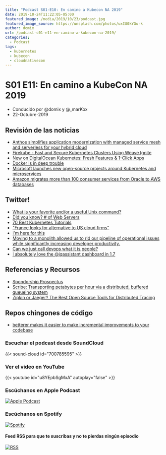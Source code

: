 ```yaml
---
title: "Podcast S01-E10: En camino a Kubecon NA 2019"
date: 2019-10-24T11:22:05-05:00
featured_image: /media/2019/10/23/podcast.jpg
featured_image_source: https://unsplash.com/photos/uxIU0kYGu-k
author: domix
url: /podcast-s01-e11-en-camino-a-kubecon-na-2019/
categories:
  - Podcast
tags:
  - kubernetes
  - kubecon
  - cloudnativecon
---
```


# S01 E11: En camino a KubeCon NA 2019

- Conducido por @domix y @_marKox
- 22-Octubre-2019

## Revisión de las noticias

* [Anthos simplifies application modernization with managed service mesh and serverless for your hybrid cloud](https://cloud.google.com/blog/topics/hybrid-cloud/anthos-simplifies-application-modernization-with-managed-service-mesh-and-serverless-for-your-hybrid-cloud)
* [Firekube - Fast and Secure Kubernetes Clusters Using Weave Ignite](https://www.weave.works/blog/firekube-fast-and-secure-kubernetes-clusters-using-weave-ignite)
* [New on DigitalOcean Kubernetes: Fresh Features & 1-Click Apps](https://blog.digitalocean.com/new-on-digitalocean-kubernetes/)
* [Docker is in deep trouble](https://www.zdnet.com/article/docker-is-in-deep-trouble/)
* [Microsoft launches new open-source projects around Kubernetes and microservices](https://techcrunch.com/2019/10/16/microsoft-launches-new-open-source-projects-around-kubernetes-and-microservices/)
* [Amazon migrates more than 100 consumer services from Oracle to AWS databases](https://techcrunch.com/2019/10/15/amazon-migrates-more-than-100-consumer-services-from-oracle-to-aws-databases/)



## Twitter!

* [What is your favorite and/or a useful Unix command?](https://twitter.com/varcharr/status/1176287245315248128?s=21)
* [Did you know? # of Web Servers](https://twitter.com/w3c/status/1179909748147343361)
* [70 Best Kubernetes Tutorials](https://twitter.com/learnk8s/status/1180441324786507777)
* ["France looks for alternative to US cloud firms"](https://twitter.com/cra/status/1180185075075502080)
* [I'm here for this](https://twitter.com/rothgar/status/1179886951295528970)
* [Moving to a monolith allowed us to rid our pipeline of operational issues while significantly increasing developer productivity.](https://twitter.com/kelseyhightower/status/1179536332042817537)
* [Can we just call devops what it is people?](https://twitter.com/craig_tracey/status/1181736816728301570)
* [I absolutely love the 
@jqassistant
 dashboard in 1.7](https://twitter.com/rotnroll666/status/1182000790409494528)


## Referencias y Recursos

* [Spondorship Prospectus](https://events.linuxfoundation.org/wp-content/uploads/2019/09/sponsor-cncf-20190924.pdf)
* [Scribe: Transporting petabytes per hour via a distributed, buffered queueing system](https://engineering.fb.com/data-infrastructure/scribe/)
* [Zipkin or Jaeger? The Best Open Source Tools for Distributed Tracing](https://epsagon.com/blog/zipkin-or-jaeger-the-best-open-source-tools-for-distributed-tracing/)


## Repos chingones de código

* [betterer makes it easier to make incremental improvements to your codebase](https://github.com/phenomnomnominal/betterer)



### Escuchar el podcast desde SoundCloud

{{< sound-cloud id="700785595" >}}


### Ver el video en YouTube

{{< youtube id="u8YEpbSgMxA" autoplay="false" >}}

### Escúchanos en Apple Podcast

[![Apple Podcast](/US_UK_Apple_Podcasts_Listen_Badge_RGB.svg)](https://podcasts.apple.com/mx/podcast/cloud-native-mx/id1470528646)

### Escúchanos en Spotify

[![Spotify](/spotify-podcast-badge-blk-grn-330x80.png)](https://open.spotify.com/show/4PQyVjzcDQuELxi3aNO86e)


#### Feed RSS para que te suscribas y no te pierdas ningún episodio

[![RSS](/RSS_Feed_Icon.jpg)](http://feeds.soundcloud.com/users/soundcloud:users:393589416/sounds.rss)